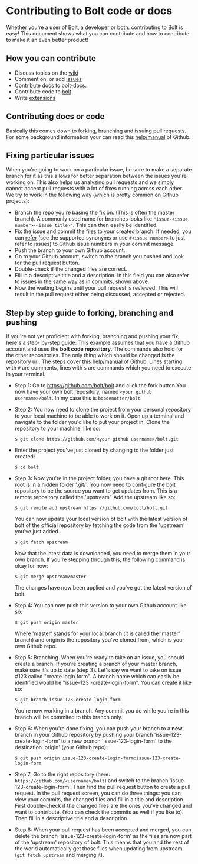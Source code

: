 Contributing to Bolt code or docs
=================================

Whether you're a user of Bolt, a developer or both: contributing to Bolt is easy! This
document shows what you can contribute and how to contribute to make it an even better
product!

How you can contribute
----------------------

- Discuss topics on the [wiki](https://github.com/bolt/bolt/wiki)
- Comment on, or add [issues](https://github.com/bolt/bolt/issues?state=open)
- Contribute docs to [bolt-docs](https://github.com/bolt/bolt-docs).
- Contribute code to [bolt](https://github.com/bolt/bolt)
- Write [extensions](https://github.com/bolt/bolt-docs/blob/master/source/extensions.md)

Contributing docs or code
-------------------------

Basically this comes down to forking, branching and issuing pull requests. For some
background information your can read this
[help/manual](https://help.github.com/articles/fork-a-repo) of Github.

Fixing particular issues
------------------------

When you're going to work on a particular issue, be sure to make a separate branch for it
as this allows for better separation between the issues you're working on. This also helps
us analyzing pull requests and we simply cannot accept pull requests with a lot of fixes
running across each other. We try to work in the following way (which is pretty common on
Github projects):

- Branch the repo you're basing the fix on. (This is often the master branch). A commonly
  used name for branches looks like `"issue-<issue number>-<issue title>"`. This can then
  easily be identified.
- Fix the issue and commit the files to your created branch. If needed, you can
  [refer](https://github.com/blog/831-issues-2-0-the-next-generation) (see the supported
  synonyms or use `#<issue number>` to just refer to issues) to Github issue numbers in
  your commit message.
- Push the branch to your own Github account.
- Go to your Github account, switch to the branch you pushed and look for the pull request
  button.
- Double-check if the changed files are correct.
- Fill in a descriptive title and a description. In this field you can also refer to
  issues in the same way as in commits, shown above.
- Now the waiting begins until your pull request is reviewed. This will result in the pull
  request either being discussed, accepted or rejected.

Step by step guide to forking, branching and pushing
----------------------------------------------------

If you're not yet proficient with forking, branching and pushing your fix, here's a step-
by-step guide: This example assumes that you have a Github account and uses the **bolt
code repository**. The commands also hold for the other repositories. The only thing which
should be changed is the repository url. The steps cover this
[help/manual](https://help.github.com/articles/fork-a-repo) of Github. Lines starting with
`#` are comments, lines with `$` are commands which you need to execute in your terminal.

- Step 1: Go to https://github.com/bolt/bolt and click the fork button You now have your
  own bolt repository, named `<your github username>/bolt`. In my case this is
  `bobdenotter/bolt`.
- Step 2: You now need to clone the project from your personal repository to your local
  machine to be able to work on it. Open up a terminal and navigate to the folder you'd
  like to put your project in. Clone the repository to your machine, like so:
    
    `$ git clone https://github.com/<your github username>/bolt.git`
    
- Enter the project you've just cloned by changing to the folder just created:
    
  `$ cd bolt`
    
- Step 3: Now you're in the project folder, you have a git root here. This root is in a
  hidden folder '.git/'. You now need to configure the bolt repository to be the source
  you want to get updates from. This is a remote repository called the 'upstream'. Add the
  upstream like so:

  `$ git remote add upstream https://github.com/bolt/bolt.git`

  You can now update your local version of bolt with the latest version of bolt of the
  official repository by fetching the code from the 'upstream' you've just added.

  `$ git fetch upstream`

  Now that the latest data is downloaded, you need to merge them in your own branch. If
  you're stepping through this, the following command is okay for now:

  `$ git merge upstream/master`

  The changes have now been applied and you've got the latest version of bolt.

- Step 4: You can now push this version to your own Github account like so:

  `$ git push origin master`

  Where 'master' stands for your local branch (it is called the 'master' branch) and
  origin is the repository you've cloned from, which is your own Github repo.

- Step 5: Branching. When you're ready to take on an issue, you should create a branch. If
  you're creating a branch of your master branch, make sure it's up to date (step 3).
  Let's say we want to take on issue #123 called "create login form". A branch name which
  can easily be identified would be "issue-123 -create-login-form". You can create it like
  so:

  `$ git branch issue-123-create-login-form`

  You're now working in a branch. Any commit you do while you're in this branch will be
  commited to this branch only.

- Step 6: When you're done fixing, you can push your branch to a **new** branch in your
  Github repository by pushing your branch 'issue-123-create-login-form' to a new branch
  'issue-123-login-form' to the destination 'origin' (your Github repo):

  `$ git push origin issue-123-create-login-form:issue-123-create-login-form`

- Step 7: Go to the right repository (here: `https://github.com/<username>/bolt`) and
  switch to the branch 'issue-123-create-login-form'. Then find the pull request button to
  create a pull request. In the pull request screen, you can do three things: you can view
  your commits, the changed files and fill in a title and description. First double-check
  if the changed files are the ones you've changed and want to contribute. (You can check
  the commits as well if you like to). Then fill in a descriptive title and a description.

- Step 8: When your pull request has been accepted and merged, you can delete the branch
  'issue-123-create-login-form' as the files are now part of the 'upstream' repository of
  bolt. This means that you and the rest of the world automatically get those files when
  updating from upstream (`git fetch upstream` and merging it).